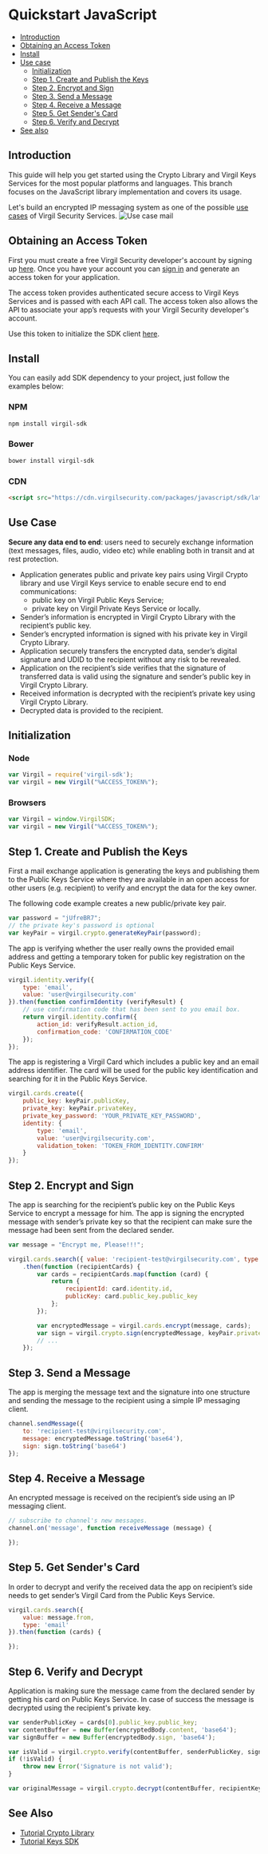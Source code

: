 # Quickstart JavaScript

- [Introduction](#introduction)
- [Obtaining an Access Token](#obtaining-an-access-token)
- [Install](#install)
- [Use case](#use-case)
    - [Initialization](#initialization)
    - [Step 1. Create and Publish the Keys](#step-1-create-and-publish-the-keys)
    - [Step 2. Encrypt and Sign](#step-2-encrypt-and-sign)
    - [Step 3. Send a Message](#step-3-send-a-message)
    - [Step 4. Receive a Message](#step-4-receive-a-message)
    - [Step 5. Get Sender's Card](#step-5-get-senders-card)
    - [Step 6. Verify and Decrypt](#step-6-verify-and-decrypt)
- [See also](#see-also)

## Introduction

This guide will help you get started using the Crypto Library and Virgil Keys Services for the most popular platforms and languages.
This branch focuses on the JavaScript library implementation and covers its usage.

Let's build an encrypted IP messaging system as one of the possible [use cases](#use-case) of Virgil Security Services. ![Use case mail](https://raw.githubusercontent.com/VirgilSecurity/virgil/master/images/IPMessaging.jpg)

## Obtaining an Access Token

First you must create a free Virgil Security developer's account by signing up [here](https://developer.virgilsecurity.com/account/signup). Once you have your account you can [sign in](https://developer.virgilsecurity.com/account/signin) and generate an access token for your application.

The access token provides authenticated secure access to Virgil Keys Services and is passed with each API call. The access token also allows the API to associate your app’s requests with your Virgil Security developer's account.

Use this token to initialize the SDK client [here](#initialization).

## Install

You can easily add SDK dependency to your project, just follow the examples below:

### NPM

```sh
npm install virgil-sdk
```

### Bower
```sh
bower install virgil-sdk
```

### CDN
```html
<script src="https://cdn.virgilsecurity.com/packages/javascript/sdk/latest/virgil-sdk.min.js"></script>
```

## Use Case
**Secure any data end to end**: users need to securely exchange information (text messages, files, audio, video etc) while enabling both in transit and at rest protection. 

- Application generates public and private key pairs using Virgil Crypto library and use Virgil Keys service to enable secure end to end communications:
    - public key on Virgil Public Keys Service;
    - private key on Virgil Private Keys Service or locally.
- Sender’s information is encrypted in Virgil Crypto Library with the recipient’s public key.
- Sender’s encrypted information is signed with his private key in Virgil Crypto Library.
- Application securely transfers the encrypted data, sender’s digital signature and UDID to the recipient without any risk to be revealed.
- Application on the recipient’s side verifies that the signature of transferred data is valid using the signature and sender’s public key in Virgil Crypto Library.
- Received information is decrypted with the recipient’s private key using Virgil Crypto Library.
- Decrypted data is provided to the recipient.

## Initialization

### Node

```javascript
var Virgil = require('virgil-sdk');
var virgil = new Virgil("%ACCESS_TOKEN%");
```

### Browsers

```javascript
var Virgil = window.VirgilSDK;
var virgil = new Virgil("%ACCESS_TOKEN%");
```

## Step 1. Create and Publish the Keys
First a mail exchange application is generating the keys and publishing them to the Public Keys Service where they are available in an open access for other users (e.g. recipient) to verify and encrypt the data for the key owner.

The following code example creates a new public/private key pair.


```javascript
var password = "jUfreBR7";
// the private key's password is optional 
var keyPair = virgil.crypto.generateKeyPair(password); 
```

The app is verifying whether the user really owns the provided email address and getting a temporary token for public key registration on the Public Keys Service.

```javascript
virgil.identity.verify({
	type: 'email',
	value: 'user@virgilsecurity.com'
}).then(function confirmIdentity (verifyResult) {
	// use confirmation code that has been sent to you email box.
	return virgil.identity.confirm({
		action_id: verifyResult.action_id,
		confirmation_code: 'CONFIRMATION_CODE'
	});
});
```

The app is registering a Virgil Card which includes a public key and an email address identifier. The card will be used for the public key identification and searching for it in the Public Keys Service.

```javascript
virgil.cards.create({
	public_key: keyPair.publicKey,
	private_key: keyPair.privateKey,
	private_key_password: 'YOUR_PRIVATE_KEY_PASSWORD',
	identity: {
		type: 'email',
		value: 'user@virgilsecurity.com',
		validation_token: 'TOKEN_FROM_IDENTITY.CONFIRM'
	}
});
```

## Step 2. Encrypt and Sign
The app is searching for the recipient’s public key on the Public Keys Service to encrypt a message for him. The app is signing the encrypted message with sender’s private key so that the recipient can make sure the message had been sent from the declared sender.

```javascript
var message = "Encrypt me, Please!!!";

virgil.cards.search({ value: 'recipient-test@virgilsecurity.com', type: 'email' })
	.then(function (recipientCards) {
		var cards = recipientCards.map(function (card) {
			return {
				recipientId: card.identity.id,
				publicKey: card.public_key.public_key
			};
		});

		var encryptedMessage = virgil.cards.encrypt(message, cards);
		var sign = virgil.crypto.sign(encryptedMessage, keyPair.privateKey);
		// ...
	});
```

## Step 3. Send a Message
The app is merging the message text and the signature into one structure and sending the message to the recipient using a simple IP messaging client.

```javascript
channel.sendMessage({
	to: 'recipient-test@virgilsecurity.com',
	message: encryptedMessage.toString('base64'),
	sign: sign.toString('base64')
});
```

## Step 4. Receive a Message
An encrypted message is received on the recipient’s side using an IP messaging client.

```javascript
// subscribe to channel's new messages.
channel.on('message', function receiveMessage (message) {

});
```

## Step 5. Get Sender's Card
In order to decrypt and verify the received data the app on recipient’s side needs to get sender’s Virgil Card from the Public Keys Service.

```javascript
virgil.cards.search({
	value: message.from,
	type: 'email'
}).then(function (cards) {

});
```

## Step 6. Verify and Decrypt
Application is making sure the message came from the declared sender by getting his card on Public Keys Service. In case of success the message is decrypted using the recipient's private key.

```javascript
var senderPublicKey = cards[0].public_key.public_key;
var contentBuffer = new Buffer(encryptedBody.content, 'base64');
var signBuffer = new Buffer(encryptedBody.sign, 'base64');

var isValid = virgil.crypto.verify(contentBuffer, senderPublicKey, signBuffer);
if (!isValid) {
	throw new Error('Signature is not valid');
}

var originalMessage = virgil.crypto.decrypt(contentBuffer, recipientKeyPair.privateKey);
```

## See Also

* [Tutorial Crypto Library](https://github.com/VirgilSecurity/virgil-crypto-javascript)
* [Tutorial Keys SDK](keys.md)
